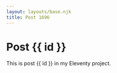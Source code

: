 ```yaml
---
layout: layouts/base.njk
title: Post 1696
---
```


# Post {{ id }}

This is post {{ id }} in my Eleventy project.
